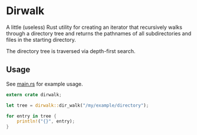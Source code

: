# Dirwalk

A little (useless) Rust utility for creating an iterator that recursively 
walks through a directory tree and returns the pathnames of all 
subdirectories and files in the starting directory.

The directory tree is traversed via depth-first search.

## Usage
See [main.rs](src/main.rs) for example usage.

```rust
extern crate dirwalk;

let tree = dirwalk::dir_walk("/my/example/directory");

for entry in tree {
    println!("{}", entry);
}
```
